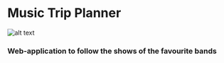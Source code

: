 # Music Trip Planner

![alt text](https://raw.githubusercontent.com/kstyopkin/ontour/master/img/promo.png)

### Web-application to follow the shows of the favourite bands  
